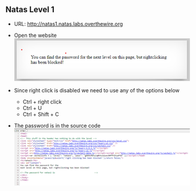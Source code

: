 ## Natas Level 1

- URL:      http://natas1.natas.labs.overthewire.org

- Open the website<br>
![Webpage](images/level_01_01.png)

- Since right click is disabled we need to use any of the options below
    - Ctrl + right click
    - Ctrl + U
    - Ctrl + Shift + C

- The password is in the source code
![Source Code](images/level_01_02.png)
